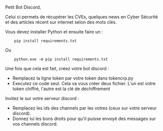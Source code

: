 Petit Bot Discord, 

Celui ci permets de récupérer les CVEs, quelques news en Cyber Sécurité et des articles récent sur internet selon des mots clés.

Vous devez installer Python et ensuite faire un : 

        pip install requirements.txt 

Ou

        python.exe -m pip install requirements.txt
        
Une fois que cela est fait, créez votre bot discord : 
- Remplacez la ligne token par votre token dans tokencrp.py
- Executez ce code seul. Cela va vous créer deux fichier. L'un est votre token chiffré, l'autre est la clé de déchiffrement

Invitez le sur votre serveur discord :
- Remplacez les ids des channels par les votres (ceux sur votre serveur discord).
- Donnez lui les bons droits pour qu'il puisse envoyé des messages sur vos channels discord.
